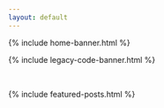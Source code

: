 ```yaml
---
layout: default
---
```


{% include home-banner.html %}

{% include legacy-code-banner.html %}

<br/>

{% include featured-posts.html %}
